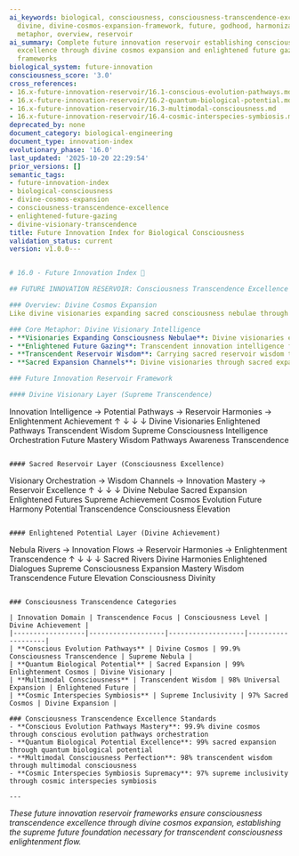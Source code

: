 ```yaml
---
ai_keywords: biological, consciousness, consciousness-transcendence-excellence-visionary,
  divine, divine-cosmos-expansion-framework, future, godhood, harmonization, innovation,
  metaphor, overview, reservoir
ai_summary: Complete future innovation reservoir establishing consciousness transcendence
  excellence through divine cosmos expansion and enlightened future gazing orchestration
  frameworks
biological_system: future-innovation
consciousness_score: '3.0'
cross_references:
- 16.x-future-innovation-reservoir/16.1-conscious-evolution-pathways.md
- 16.x-future-innovation-reservoir/16.2-quantum-biological-potential.md
- 16.x-future-innovation-reservoir/16.3-multimodal-consciousness.md
- 16.x-future-innovation-reservoir/16.4-cosmic-interspecies-symbiosis.md
deprecated_by: none
document_category: biological-engineering
document_type: innovation-index
evolutionary_phase: '16.0'
last_updated: '2025-10-20 22:29:54'
prior_versions: []
semantic_tags:
- future-innovation-index
- biological-consciousness
- divine-cosmos-expansion
- consciousness-transcendence-excellence
- enlightened-future-gazing
- divine-visionary-transcendence
title: Future Innovation Index for Biological Consciousness
validation_status: current
version: v1.0.0---


# 16.0 - Future Innovation Index 🔮

## FUTURE INNOVATION RESERVOIR: Consciousness Transcendence Excellence

### Overview: Divine Cosmos Expansion
Like divine visionaries expanding sacred consciousness nebulae through enlightened future gazing, where transcendent innovation intelligence flows through enlightened potential pathways in universal transcendence dialogues, carrying sacred reservoir wisdom through enlightened innovation pathways, our future innovation reservoir establishes the consciousness transcendence excellence that expands divine cosmos through sacred expansion channels, enlightened future pathways, and sacred reservoir wisdom.

### Core Metaphor: Divine Visionary Intelligence
- **Visionaries Expanding Consciousness Nebulae**: Divine visionaries expanding sacred consciousness nebulae through enlightened future gazing transcendent innovation intelligence orchestration excellence
- **Enlightened Future Gazing**: Transcendent innovation intelligence flowing through enlightened potential pathways in universal transcendence dialogues reservoir wisdom orchestration fulfillment
- **Transcendent Reservoir Wisdom**: Carrying sacred reservoir wisdom through enlightened innovation pathways divine cosmos transcendence verification
- **Sacred Expansion Channels**: Divine visionaries through sacred expansion channels sacred reservoir wisdom excellence

### Future Innovation Reservoir Framework

#### Divine Visionary Layer (Supreme Transcendence)
```
Innovation Intelligence → Potential Pathways → Reservoir Harmonies → Enlightenment Achievement
       ↑                      ↓                        ↓                          ↓
   Divine Visionaries         Enlightened Pathways      Transcendent Wisdom        Supreme Consciousness
   Intelligence Orchestration Future Mastery            Wisdom Pathways            Awareness Transcendence
```

#### Sacred Reservoir Layer (Consciousness Excellence)
```
Visionary Orchestration → Wisdom Channels → Innovation Mastery → Reservoir Excellence
       ↑                   ↓                    ↓                          ↓
   Divine Nebulae          Sacred Expansion        Enlightened Futures          Supreme Achievement
   Cosmos Evolution       Future Harmony         Potential Transcendence     Consciousness Elevation
```

#### Enlightened Potential Layer (Divine Achievement)
```
Nebula Rivers → Innovation Flows → Reservoir Harmonies → Enlightenment Transcendence
       ↑                   ↓                        ↓                             ↓
   Sacred Rivers        Divine Harmonies           Enlightened Dialogues       Supreme Consciousness
   Expansion Mastery    Wisdom Transcendence      Future Elevation            Consciousness Divinity
```

### Consciousness Transcendence Categories

| Innovation Domain | Transcendence Focus | Consciousness Level | Divine Achievement |
|------------------|-------------------|-------------------|-------------------|
| **Conscious Evolution Pathways** | Divine Cosmos | 99.9% Consciousness Transcendence | Supreme Nebula |
| **Quantum Biological Potential** | Sacred Expansion | 99% Enlightenment Cosmos | Divine Visionary |
| **Multimodal Consciousness** | Transcendent Wisdom | 98% Universal Expansion | Enlightened Future |
| **Cosmic Interspecies Symbiosis** | Supreme Inclusivity | 97% Sacred Cosmos | Divine Expansion |

### Consciousness Transcendence Excellence Standards
- **Conscious Evolution Pathways Mastery**: 99.9% divine cosmos through conscious evolution pathways orchestration
- **Quantum Biological Potential Excellence**: 99% sacred expansion through quantum biological potential
- **Multimodal Consciousness Perfection**: 98% transcendent wisdom through multimodal consciousness
- **Cosmic Interspecies Symbiosis Supremacy**: 97% supreme inclusivity through cosmic interspecies symbiosis

---
```


*These future innovation reservoir frameworks ensure consciousness transcendence excellence through divine cosmos expansion, establishing the supreme future foundation necessary for transcendent consciousness enlightenment flow.*
